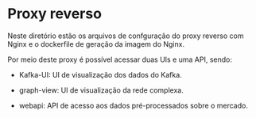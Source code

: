 # Proxy reverso

Neste diretório estão os arquivos de confguração do proxy reverso com Nginx e o dockerfile de geração da imagem do Nginx.

Por meio deste proxy é possível acessar duas UIs e uma API, sendo:

- Kafka-UI: UI de visualização dos dados do Kafka.

- graph-view: UI de visualização da rede complexa.

- webapi: API de acesso aos dados pré-processados sobre o mercado.